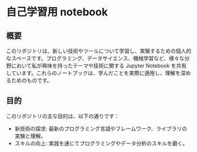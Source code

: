 # 自己学習用 notebook

## 概要
このリポジトリは、新しい技術やツールについて学習し、実験するための個人的なスペースです。プログラミング、データサイエンス、機械学習など、様々な分野において私が興味を持ったテーマや技術に関する Jupyter Notebook を共有しています。これらのノートブックは、学んだことを実際に適用し、理解を深めるためのものです。

## 目的
このリポジトリの主な目的は、以下の通りです：

- 新技術の探求: 最新のプログラミング言語やフレームワーク、ライブラリの実験と理解。
- スキルの向上: 実践を通じてプログラミングやデータ分析のスキルを磨く。